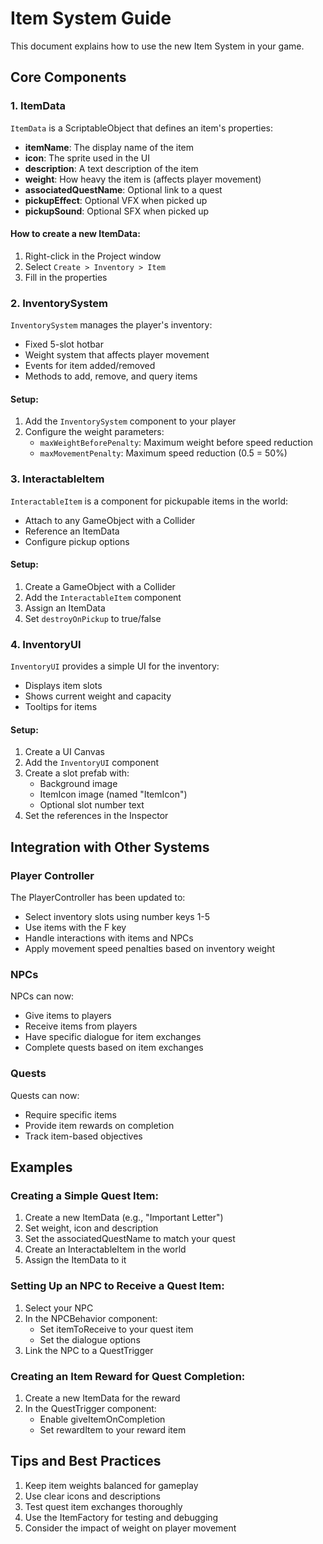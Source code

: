 # Item System Guide

This document explains how to use the new Item System in your game.

## Core Components

### 1. ItemData

`ItemData` is a ScriptableObject that defines an item's properties:

- **itemName**: The display name of the item
- **icon**: The sprite used in the UI
- **description**: A text description of the item
- **weight**: How heavy the item is (affects player movement)
- **associatedQuestName**: Optional link to a quest
- **pickupEffect**: Optional VFX when picked up
- **pickupSound**: Optional SFX when picked up

#### How to create a new ItemData:

1. Right-click in the Project window
2. Select `Create > Inventory > Item`
3. Fill in the properties

### 2. InventorySystem

`InventorySystem` manages the player's inventory:

- Fixed 5-slot hotbar
- Weight system that affects player movement
- Events for item added/removed
- Methods to add, remove, and query items

#### Setup:

1. Add the `InventorySystem` component to your player
2. Configure the weight parameters:
   - `maxWeightBeforePenalty`: Maximum weight before speed reduction
   - `maxMovementPenalty`: Maximum speed reduction (0.5 = 50%)

### 3. InteractableItem

`InteractableItem` is a component for pickupable items in the world:

- Attach to any GameObject with a Collider
- Reference an ItemData
- Configure pickup options

#### Setup:

1. Create a GameObject with a Collider
2. Add the `InteractableItem` component
3. Assign an ItemData
4. Set `destroyOnPickup` to true/false

### 4. InventoryUI

`InventoryUI` provides a simple UI for the inventory:

- Displays item slots
- Shows current weight and capacity
- Tooltips for items

#### Setup:

1. Create a UI Canvas
2. Add the `InventoryUI` component
3. Create a slot prefab with:
   - Background image
   - ItemIcon image (named "ItemIcon")
   - Optional slot number text
4. Set the references in the Inspector

## Integration with Other Systems

### Player Controller

The PlayerController has been updated to:

- Select inventory slots using number keys 1-5
- Use items with the F key
- Handle interactions with items and NPCs
- Apply movement speed penalties based on inventory weight

### NPCs

NPCs can now:

- Give items to players
- Receive items from players
- Have specific dialogue for item exchanges
- Complete quests based on item exchanges

### Quests

Quests can now:

- Require specific items
- Provide item rewards on completion
- Track item-based objectives

## Examples

### Creating a Simple Quest Item:

1. Create a new ItemData (e.g., "Important Letter")
2. Set weight, icon and description
3. Set the associatedQuestName to match your quest
4. Create an InteractableItem in the world
5. Assign the ItemData to it

### Setting Up an NPC to Receive a Quest Item:

1. Select your NPC
2. In the NPCBehavior component:
   - Set itemToReceive to your quest item
   - Set the dialogue options
3. Link the NPC to a QuestTrigger

### Creating an Item Reward for Quest Completion:

1. Create a new ItemData for the reward
2. In the QuestTrigger component:
   - Enable giveItemOnCompletion
   - Set rewardItem to your reward item

## Tips and Best Practices

1. Keep item weights balanced for gameplay
2. Use clear icons and descriptions
3. Test quest item exchanges thoroughly
4. Use the ItemFactory for testing and debugging
5. Consider the impact of weight on player movement 